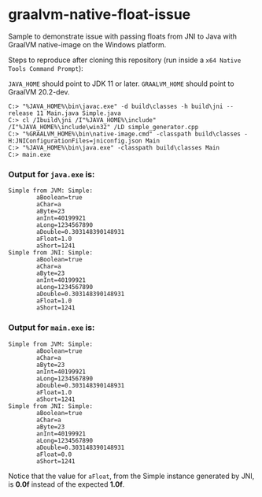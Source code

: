 # graalvm-native-float-issue
Sample to demonstrate issue with passing floats from JNI to Java with GraalVM native-image on the Windows platform.

Steps to reproduce after cloning this repository (run inside a `x64 Native Tools Command Prompt`):

`JAVA_HOME` should point to JDK 11 or later.
`GRAALVM_HOME` should point to GraalVM 20.2-dev.

    C:> "%JAVA_HOME%\bin\javac.exe" -d build\classes -h build\jni --release 11 Main.java Simple.java
    C:> cl /Ibuild\jni /I"%JAVA_HOME%\include" /I"%JAVA_HOME%\include\win32" /LD simple_generator.cpp
    C:> "%GRAALVM_HOME%\bin\native-image.cmd" -classpath build\classes -H:JNIConfigurationFiles=jniconfig.json Main
    C:> "%JAVA_HOME%\bin\java.exe" -classpath build\classes Main
    C:> main.exe

### Output for `java.exe` is:

    Simple from JVM: Simple:
            aBoolean=true
            aChar=a
            aByte=23
            anInt=40199921
            aLong=1234567890
            aDouble=0.303148390148931
            aFloat=1.0
            aShort=1241
    Simple from JNI: Simple:
            aBoolean=true
            aChar=a
            aByte=23
            anInt=40199921
            aLong=1234567890
            aDouble=0.303148390148931
            aFloat=1.0
            aShort=1241

### Output for `main.exe` is:

    Simple from JVM: Simple:
            aBoolean=true
            aChar=a
            aByte=23
            anInt=40199921
            aLong=1234567890
            aDouble=0.303148390148931
            aFloat=1.0
            aShort=1241
    Simple from JNI: Simple:
            aBoolean=true
            aChar=a
            aByte=23
            anInt=40199921
            aLong=1234567890
            aDouble=0.303148390148931
            aFloat=0.0
            aShort=1241

Notice that the value for `aFloat`, from the Simple instance generated by JNI, is __0.0f__ instead of the expected __1.0f__.
